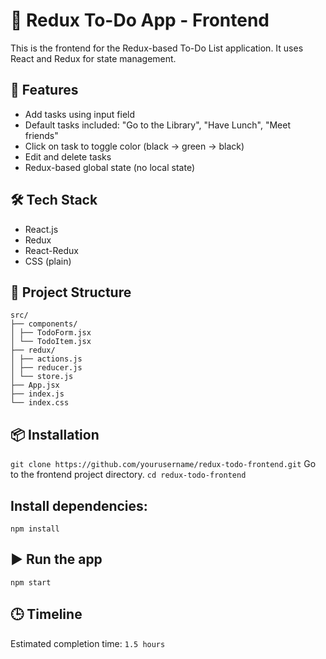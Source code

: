 # 📝 Redux To-Do App - Frontend

This is the frontend for the Redux-based To-Do List application. It uses React and Redux for state management.

## 🚀 Features

- Add tasks using input field
- Default tasks included: "Go to the Library", "Have Lunch", "Meet friends"
- Click on task to toggle color (black → green → black)
- Edit and delete tasks
- Redux-based global state (no local state)

## 🛠 Tech Stack

- React.js
- Redux
- React-Redux
- CSS (plain)

## 📂 Project Structure

```
src/
├── components/
│ ├── TodoForm.jsx
│ └── TodoItem.jsx
├── redux/
│ ├── actions.js
│ ├── reducer.js
│ └── store.js
├── App.jsx
├── index.js
└── index.css
```

## 📦 Installation

`git clone https://github.com/yourusername/redux-todo-frontend.git`
Go to the frontend project directory.
`cd redux-todo-frontend`

## Install dependencies:

`npm install`

## ▶️ Run the app

`npm start`

## 🕒 Timeline

Estimated completion time: `1.5 hours`
